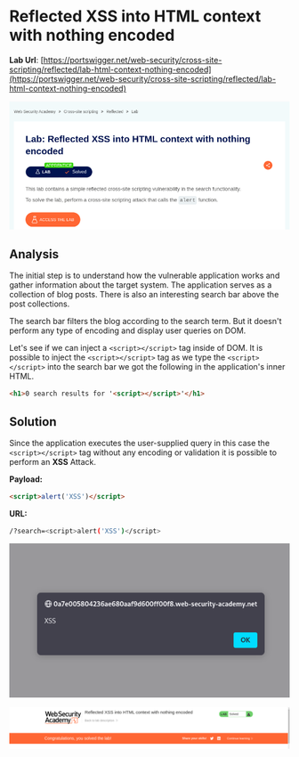# Reflected XSS into HTML context with nothing encoded

**Lab Url**: [https://portswigger.net/web-security/cross-site-scripting/reflected/lab-html-context-nothing-encoded](https://portswigger.net/web-security/cross-site-scripting/reflected/lab-html-context-nothing-encoded)

![Lab Description](img/lab-description.png)

## Analysis

The initial step is to understand how the vulnerable application works and gather information about the target system. The application serves as a collection of blog posts. There is also an interesting search bar above the post collections.

The search bar filters the blog according to the search term. But it doesn't perform any type of encoding and display user queries on DOM.

Let's see if we can inject a `<script></script>` tag inside of DOM. It is possible to inject the `<script></script>` tag as we type the `<script></script>` into the search bar we got the following in the application's inner HTML.

```html
<h1>0 search results for '<script></script>'</h1>
```

## Solution

Since the application executes the user-supplied query in this case the `<script></script>` tag without any encoding or validation it is possible to perform an **XSS** Attack.

**Payload:**

```html
<script>alert('XSS')</script>
```

**URL:**

```bash
/?search=<script>alert('XSS')</script>
```

![Payload](img/xss.png)

![Lab Solved](img/lab-solved.png)
